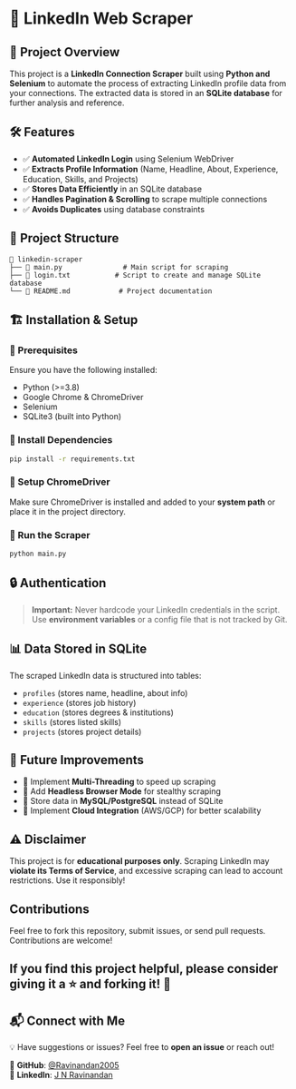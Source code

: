 # 🚀 LinkedIn Web Scraper

## 📌 Project Overview
This project is a **LinkedIn Connection Scraper** built using **Python and Selenium** to automate the process of extracting LinkedIn profile data from your connections. The extracted data is stored in an **SQLite database** for further analysis and reference.

## 🛠️ Features
- ✅ **Automated LinkedIn Login** using Selenium WebDriver
- ✅ **Extracts Profile Information** (Name, Headline, About, Experience, Education, Skills, and Projects)
- ✅ **Stores Data Efficiently** in an SQLite database
- ✅ **Handles Pagination & Scrolling** to scrape multiple connections
- ✅ **Avoids Duplicates** using database constraints

## 📂 Project Structure
```
📁 linkedin-scraper
├── 📄 main.py               # Main script for scraping
├── 📄 login.txt           # Script to create and manage SQLite database
└── 📄 README.md            # Project documentation
```

## 🏗️ Installation & Setup
### 🔹 Prerequisites
Ensure you have the following installed:
- Python (>=3.8)
- Google Chrome & ChromeDriver
- Selenium
- SQLite3 (built into Python)

### 🔹 Install Dependencies
```sh
pip install -r requirements.txt
```

### 🔹 Setup ChromeDriver
Make sure ChromeDriver is installed and added to your **system path** or place it in the project directory.

### 🔹 Run the Scraper
```sh
python main.py
```

## 🔒 Authentication
> **Important:** Never hardcode your LinkedIn credentials in the script. Use **environment variables** or a config file that is not tracked by Git.

## 📊 Data Stored in SQLite
The scraped LinkedIn data is structured into tables:
- `profiles` (stores name, headline, about info)
- `experience` (stores job history)
- `education` (stores degrees & institutions)
- `skills` (stores listed skills)
- `projects` (stores project details)

## 🚀 Future Improvements
- 🔹 Implement **Multi-Threading** to speed up scraping
- 🔹 Add **Headless Browser Mode** for stealthy scraping
- 🔹 Store data in **MySQL/PostgreSQL** instead of SQLite
- 🔹 Implement **Cloud Integration** (AWS/GCP) for better scalability

## ⚠️ Disclaimer
This project is for **educational purposes only**. Scraping LinkedIn may **violate its Terms of Service**, and excessive scraping can lead to account restrictions. Use it responsibly!

## Contributions

Feel free to fork this repository, submit issues, or send pull requests. Contributions are welcome!

## If you find this project helpful, please consider giving it a ⭐ and forking it! 🙏

## 📬 Connect with Me
💡 Have suggestions or issues? Feel free to **open an issue** or reach out!

🔗 **GitHub**: [@Ravinandan2005](https://github.com/ravinandan2005)  
🔗 **LinkedIn**: [J N Ravinandan](https://linkedin.com/in/ravinandan2005)


